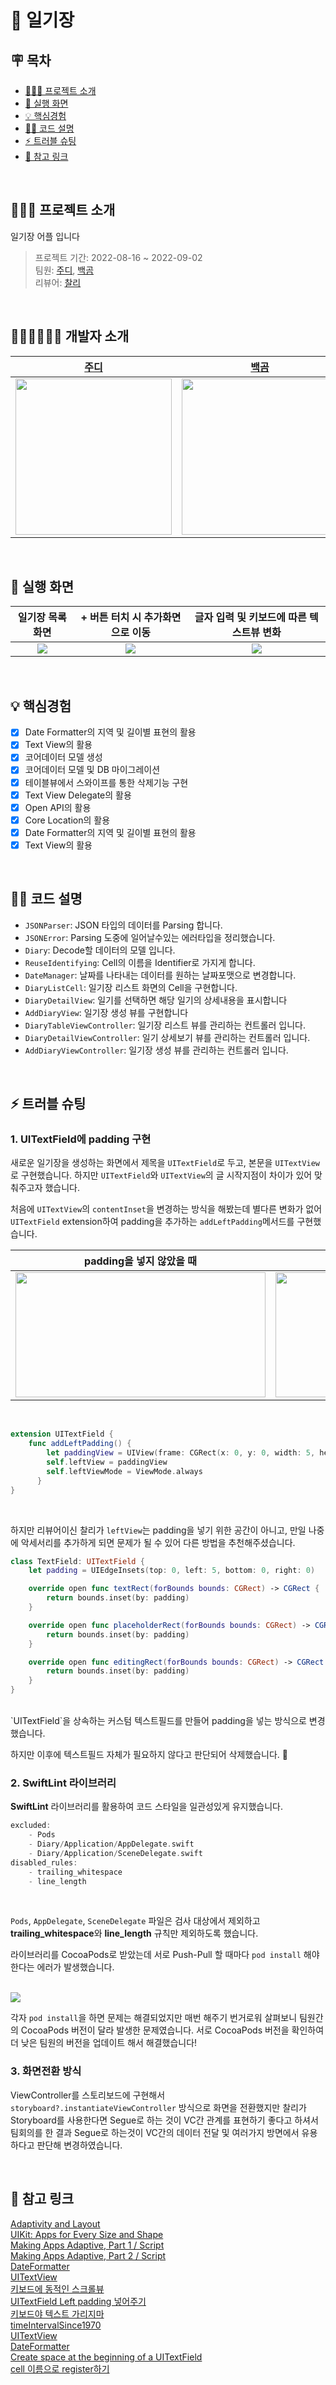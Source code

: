 # 📔 일기장

## 🪧 목차
- [🙋🏻‍♂️ 프로젝트 소개](#EF%B8%8F-프로젝트-소개)
- [📱 실행 화면](#-실행-화면)
- [💡 핵심경험](#-핵심경험)
- [🧑‍💻 코드 설명](#-코드-설명)
- [⚡️ 트러블 슈팅](#%EF%B8%8F-트러블-슈팅)
- [🔗 참고 링크](#-참고-링크)

<br>

## 🙋🏻‍♂️ 프로젝트 소개
일기장 어플 입니다 

> 프로젝트 기간: 2022-08-16 ~ 2022-09-02</br>
> 팀원:  [주디](https://github.com/Judy-999), [백곰](https://github.com/Baek-Gom-95) </br>
리뷰어: [찰리](https://github.com/kcharliek)</br>

<br>

## 🧑🏻‍💻🧑🏻‍💻 개발자 소개

|[주디](https://github.com/Judy-999)|[백곰](https://github.com/Baek-Gom-95)|
|:---:|:---:|
|<img src = "https://i.imgur.com/SdlGVLc.jpg" width="250" height="250"> | <img src = "https://i.imgur.com/c17eEk8.jpg" width="250" height="250"> |
	
<br>
	
## 📱 실행 화면
| 일기장 목록 화면 |+ 버튼 터치 시 추가화면으로 이동 | 글자 입력 및 키보드에 따른 텍스트뷰 변화 |
| :--------: | :--------: | :--------: |
| ![](https://i.imgur.com/yTb46gz.gif) |![](https://i.imgur.com/pQ2J1J0.gif)| ![](https://i.imgur.com/PcdFBvV.gif)|

<br>

## 💡 핵심경험
- [x] Date Formatter의 지역 및 길이별 표현의 활용
- [x] Text View의 활용
- [x] 코어데이터 모델 생성
- [x] 코어데이터 모델 및 DB 마이그레이션
- [x] 테이블뷰에서 스와이프를 통한 삭제기능 구현
- [x] Text View Delegate의 활용
- [x] Open API의 활용
- [x] Core Location의 활용
- [x] Date Formatter의 지역 및 길이별 표현의 활용
- [x] Text View의 활용
<br>
	
## 🧑‍💻 코드 설명
- `JSONParser`: JSON 타입의 데이터를 Parsing 합니다.
- `JSONError`: Parsing 도중에 일어날수있는 에러타입을 정리했습니다.
- `Diary`: Decode할 데이터의 모델 입니다.
- `ReuseIdentifying`: Cell의 이름을 Identifier로 가지게 합니다.
- `DateManager`: 날짜를 나타내는 데이터를 원하는 날짜포맷으로 변경합니다.
- `DiaryListCell`: 일기장 리스트 화면의 Cell을 구현합니다.
- `DiaryDetailView`: 일기를 선택하면 해당 일기의 상세내용을 표시합니다
- `AddDiaryView`: 일기장 생성 뷰를 구현합니다
- `DiaryTableViewController`: 일기장 리스트 뷰를 관리하는 컨트롤러 입니다.
- `DiaryDetailViewController`: 일기 상세보기 뷰를 관리하는 컨트롤러 입니다.
- `AddDiaryViewController`: 일기장 생성 뷰를 관리하는 컨트롤러 입니다.
<br>

## ⚡️ 트러블 슈팅
### 1. UITextField에 padding 구현
새로운 일기장을 생성하는 화면에서 제목을 `UITextField`로 두고, 본문을 `UITextView`로 구현했습니다. 하지만 `UITextField`와 `UITextView`의 글 시작지점이 차이가 있어 맞춰주고자 했습니다.

처음에 `UITextView`의 `contentInset`을 변경하는 방식을 해봤는데 별다른 변화가 없어 `UITextField` extension하여 padding을 추가하는 `addLeftPadding`메서드를 구현했습니다.
<br>

| **padding을 넣지 않았을 때** |  **padding을 넣은 후** | 
| :--------: | :--------: |  
| <img src="https://i.imgur.com/Sh6UCwN.png" width="400" height="200" />    |<img src="https://i.imgur.com/i6nwlVu.png" width="400" height="200" /> |

<br>

```swift
extension UITextField {
    func addLeftPadding() {
        let paddingView = UIView(frame: CGRect(x: 0, y: 0, width: 5, height: self.frame.height))
        self.leftView = paddingView
        self.leftViewMode = ViewMode.always
      }
}
```
<br>

하지만 리뷰어이신 찰리가 `leftView`는 padding을 넣기 위한 공간이 아니고, 만일 나중에 악세서리를 추가하게 되면 문제가 될 수 있어 다른 방법을 추천해주셨습니다.
<br>

```swift
class TextField: UITextField {
    let padding = UIEdgeInsets(top: 0, left: 5, bottom: 0, right: 0)

    override open func textRect(forBounds bounds: CGRect) -> CGRect {
        return bounds.inset(by: padding)
    }

    override open func placeholderRect(forBounds bounds: CGRect) -> CGRect {
        return bounds.inset(by: padding)
    }

    override open func editingRect(forBounds bounds: CGRect) -> CGRect {
        return bounds.inset(by: padding)
    }
}
```
<br>
`UITextField`을 상속하는 커스텀 텍스트필드를 만들어 padding을 넣는 방식으로 변경했습니다. 

하지만 이후에 텍스트필드 자체가 필요하지 않다고 판단되어 삭제했습니다. 🥲
<br>

### 2. SwiftLint 라이브러리
**SwiftLint** 라이브러리를 활용하여 코드 스타일을 일관성있게 유지했습니다. 
<br>

```swift
excluded:
    - Pods
    - Diary/Application/AppDelegate.swift
    - Diary/Application/SceneDelegate.swift
disabled_rules:
    - trailing_whitespace
    - line_length
```
<br>

`Pods`, `AppDelegate`, `SceneDelegate` 파일은 검사 대상에서 제외하고 **trailing_whitespace**와 **line_length** 규칙만 제외하도록 했습니다.

라이브러리를 CocoaPods로 받았는데 서로 Push-Pull 할 때마다 `pod install` 해야한다는 에러가 발생했습니다.  
<br>

![](https://i.imgur.com/omAPjwj.png)
<br>

각자 `pod install`을 하면 문제는 해결되었지만 매번 해주기 번거로워 살펴보니 팀원간의 CocoaPods 버전이 달라 발생한 문제였습니다.
서로 CocoaPods 버전을 확인하여 더 낮은 팀원의 버전을 업데이트 해서 해결했습니다!
<br>

### 3. 화면전환 방식 
ViewController를 스토리보드에 구현해서 `storyboard?.instantiateViewController` 방식으로 화면을 전환했지만 찰리가 Storyboard를 사용한다면 Segue로 하는 것이 VC간 관계를 표현하기 좋다고 하셔서 팀회의를 한 결과 Segue로 하는것이 VC간의 데이터 전달 및 여러가지 방면에서 유용하다고 판단해 변경하였습니다.

<br>

## 🔗 참고 링크
[Adaptivity and Layout](https://developer.apple.com/documentation/coredata)<br>
[UIKit: Apps for Every Size and Shape](https://developer.apple.com/videos/play/wwdc2018/235/)<br>
[Making Apps Adaptive, Part 1 / Script](https://asciiwwdc.com/2016/sessions/222)<br>
[Making Apps Adaptive, Part 2 / Script](https://www.youtube.com/watch?v=s3utpBiRbB0)<br>
[DateFormatter](https://developer.apple.com/documentation/foundation/dateformatter)<br>
[UITextView](https://developer.apple.com/documentation/uikit/uitextview)<br>
[키보드에 동적인 스크롤뷰](https://seizze.github.io/2019/11/17/iOS에서-키보드에-동적인-스크롤뷰-만들기.html)<br>
[UITextField Left padding 넣어주기 ](https://developer-fury.tistory.com/46)<br>
[키보드야 텍스트 가리지마](https://velog.io/@cherrish_red/iOS-%ED%82%A4%EB%B3%B4%EB%93%9C%EC%95%BC-%ED%85%8D%EC%8A%A4%ED%8A%B8-%EA%B0%80%EB%A6%AC%EC%A7%80%EB%A7%88)<br>
[timeIntervalSince1970](https://developer.apple.com/documentation/foundation/date/1779963-timeintervalsince1970)<br>
[UITextView](https://developer.apple.com/documentation/uikit/uitextview)<br>
[DateFormatter](https://developer.apple.com/documentation/foundation/dateformatter)<br>
[Create space at the beginning of a UITextField](https://stackoverflow.com/questions/25367502/create-space-at-the-beginning-of-a-uitextfield/27066764#27066764)<br>
[cell 이름으로 register하기](https://github.com/SwifterSwift/SwifterSwift/blob/master/Sources/SwifterSwift/UIKit/UICollectionViewExtensions.swift#L118)<br>
